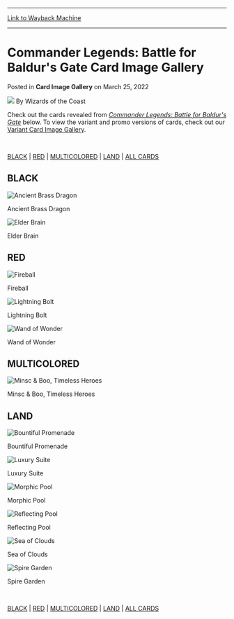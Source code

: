 
---
[Link to Wayback Machine](https://web.archive.org/web/20220412023431/https://magic.wizards.com/en/articles/archive/card-image-gallery/commander-legends-battle-for-baldurs-gate)

[_metadata_:author]:- "Wizards of the Coast"
[_metadata_:description]:- "The Card Image Gallery is updated each day following the latest card previews. Commander Legends: Battle for Baldur's Gate releases on June 10, 2022."
[_metadata_:generator]:- "Drupal 7 (http://drupal.org)"
[_metadata_:node]:- "1578281"
[_metadata_:publish_date]:- "2022-03-25"
[_metadata_:source]:- "div-main-content"
[_metadata_:title]:- "Commander Legends: Battle for Baldur's Gate Card Image Gallery"
[_metadata_:wayback_capture_timestamp]:- "2022-04-12 02:34:31"
[_metadata_:wayback_raw_url]:- "https://web.archive.org/web/20220412023431id_/https://magic.wizards.com/en/articles/archive/card-image-gallery/commander-legends-battle-for-baldurs-gate"
[_metadata_:wayback_url]:- "https://magic.wizards.com/en/articles/archive/card-image-gallery/commander-legends-battle-for-baldurs-gate"
---


Commander Legends: Battle for Baldur's Gate Card Image Gallery
==============================================================



 Posted in **Card Image Gallery**
 on March 25, 2022 






![](https://media.magic.wizards.com/styles/auth_small/public/images/person/wizards_author.jpg)
By Wizards of the Coast











Check out the cards revealed from [*Commander Legends: Battle for Baldur's Gate*](https://magic.wizards.com/en/products/commander-legends-battle-baldurs-gate) below. To view the variant and promo versions of cards, check out our [Variant Card Image Gallery](https://magic.wizards.com/en/articles/archive/card-image-gallery/commander-legends-battle-for-baldurs-gate-variants).


 


[BLACK](#) | [RED](#) | [MULTICOLORED](#) | [LAND](#) | [ALL CARDS](#)



BLACK
-----



![Ancient Brass Dragon](https://media.wizards.com/2022/clb/en_XYiDaJRegl.png)  

Ancient Brass Dragon




![Elder Brain](https://media.wizards.com/2022/clb/en_7HN9QGxPtQ.png)  

Elder Brain





RED
---



![Fireball](https://media.wizards.com/2022/clb/en_qRHSYZkMtW.png)  

Fireball




![Lightning Bolt](https://media.wizards.com/2022/clb/en_ucdoHYAmo0.png)  

Lightning Bolt




![Wand of Wonder](https://media.wizards.com/2022/clb/en_OzNC0xgJhK.png)  

Wand of Wonder





MULTICOLORED
------------



![Minsc & Boo, Timeless Heroes](https://media.wizards.com/2022/clb/en_CTzY1vf2kf.png)  

Minsc & Boo, Timeless Heroes





LAND
----



![Bountiful Promenade](https://media.wizards.com/2022/clb/en_JVXuBlPQzQ.png)  

Bountiful Promenade




![Luxury Suite](https://media.wizards.com/2022/clb/en_VT4wITFiHp.png)  

Luxury Suite




![Morphic Pool](https://media.wizards.com/2022/clb/en_ouFpGomNQy.png)  

Morphic Pool




![Reflecting Pool](https://media.wizards.com/2022/clb/en_yAPmvFSg32.png)  

Reflecting Pool




![Sea of Clouds](https://media.wizards.com/2022/clb/en_VohRSH1Ks3.png)  

Sea of Clouds




![Spire Garden](https://media.wizards.com/2022/clb/en_n6LskSldNd.png)  

Spire Garden




 


[BLACK](#) | [RED](#) | [MULTICOLORED](#) | [LAND](#) | [ALL CARDS](#)







